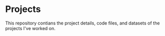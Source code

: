 # Projects
This repository contians the project details, code files, and datasets of the projects I've worked on.
